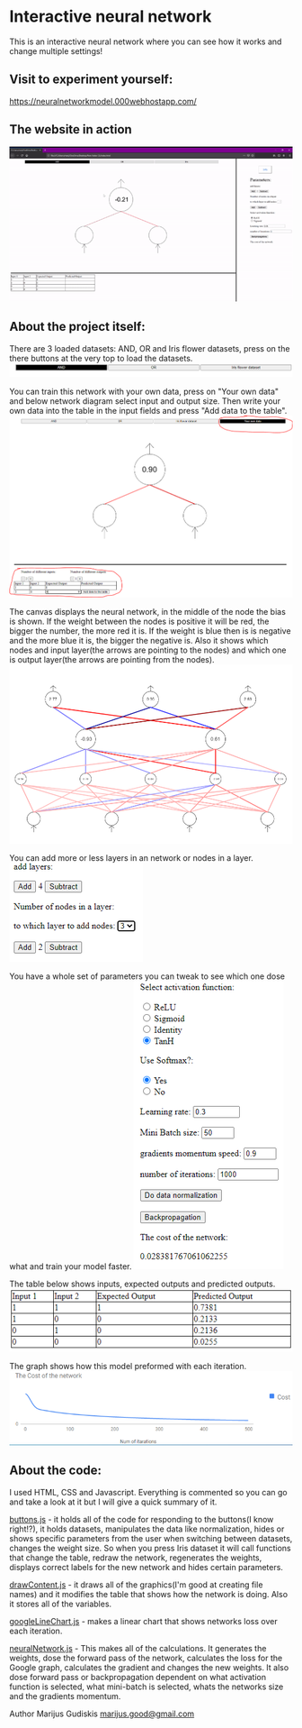 # Interactive neural network
This is an interactive neural network where you can see how it works and change multiple settings!

## Visit to experiment yourself:

https://neuralnetworkmodel.000webhostapp.com/

## The website in action
![](https://github.com/marijusGood/Interactive-neural-network/blob/master/pictures/show.gif)


## About the project itself:
There are 3 loaded datasets: AND, OR and Iris flower datasets, press on the there buttons at the very top to load the datasets.
![](https://github.com/marijusGood/Interactive-neural-network/blob/master/pictures/datasets.PNG)

You can train this network with your own data, press on "Your own data" and below network diagram select input and output size.
Then write your own data into the table in the input fields and press "Add data to the table".
![](https://github.com/marijusGood/Interactive-neural-network/blob/master/pictures/yourOwn.PNG)

The canvas displays the neural network, in the middle of the node the bias is shown. If the weight between the nodes is positive it will be
red, the bigger the number, the more red it is. If the weight is blue then is is negative and the more blue it is, the bigger
the negative is. Also it shows which nodes and input layer(the arrows are pointing to the nodes) and which one is output layer(the arrows are
pointing from the nodes).
![](https://github.com/marijusGood/Interactive-neural-network/blob/master/pictures/canvas.PNG)

You can add more or less layers in an network or nodes in a layer.
![](https://github.com/marijusGood/Interactive-neural-network/blob/master/pictures/layers.PNG)

You have a whole set of parameters you can tweak to see which one dose what and train your model faster.
![](https://github.com/marijusGood/Interactive-neural-network/blob/master/pictures/parameters.PNG)

The table below shows inputs, expected outputs and predicted outputs.
![](https://github.com/marijusGood/Interactive-neural-network/blob/master/pictures/table.PNG)

The graph shows how this model preformed with each iteration.
![](https://github.com/marijusGood/Interactive-neural-network/blob/master/pictures/graph.PNG)

## About the code:
I used HTML, CSS and Javascript.
Everything is commented so you can go and take a look at it but I will give a quick summary of it.

[buttons.js](buttons.js) - it holds all of the code for responding to the buttons(I know right!?), it holds datasets, manipulates the data like normalization,
hides or shows specific parameters from the user when switching between datasets, changes the weight size. So when you press Iris dataset it will call functions
that change the table, redraw the network, regenerates the weights, displays correct labels for the new network and hides certain parameters.

[drawContent.js](drawContent.js) - it draws all of the graphics(I'm good at creating file names) and it modifies the table that shows how the network
is doing. Also it stores all of the variables.

[googleLineChart.js](googleLineChart.js) - makes a linear chart that shows networks loss over each iteration.

[neuralNetwork.js](neuralNetwork.js) - This makes all of the calculations. It generates the weights, dose the forward pass of the network, calculates the loss for the Google 
graph, calculates the gradient and changes the new weights. It also dose forward pass or backpropagation dependent on what activation function is selected, 
what mini-batch is selected, whats the networks size and the gradients momentum.


Author Marijus Gudiskis marijus.good@gmail.com
